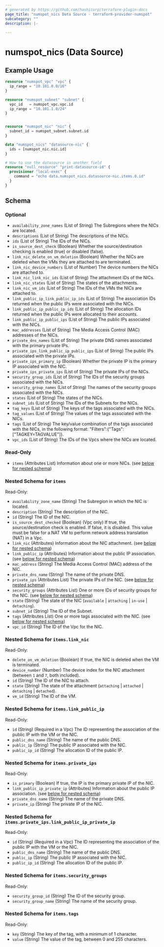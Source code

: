 ```yaml
---
# generated by https://github.com/hashicorp/terraform-plugin-docs
page_title: "numspot_nics Data Source - terraform-provider-numspot"
subcategory: ""
description: |-
  
---
```


# numspot_nics (Data Source)



## Example Usage

```terraform
resource "numspot_vpc" "vpc" {
  ip_range = "10.101.0.0/16"
}

resource "numspot_subnet" "subnet" {
  vpc_id   = numspot_vpc.vpc.id
  ip_range = "10.101.1.0/24"
}


resource "numspot_nic" "nic" {
  subnet_id = numspot_subnet.subnet.id
}

data "numspot_nics" "datasource-nic" {
  ids = [numspot_nic.nic.id]
}

# How to use the datasource in another field
resource "null_resource" "print-datasource-id" {
  provisioner "local-exec" {
    command = "echo data.numspot_nics.datasource-nic.items.0.id"
  }
}
```

<!-- schema generated by tfplugindocs -->
## Schema

### Optional

- `availability_zone_names` (List of String) The Subregions where the NICs are located.
- `descriptions` (List of String) The descriptions of the NICs.
- `ids` (List of String) The IDs of the NICs.
- `is_source_dest_check` (Boolean) Whether the source/destination checking is enabled (true) or disabled (false).
- `link_nic_delete_on_vm_deletion` (Boolean) Whether the NICs are deleted when the VMs they are attached to are terminated.
- `link_nic_device_numbers` (List of Number) The device numbers the NICs are attached to.
- `link_nic_link_nic_ids` (List of String) The attachment IDs of the NICs.
- `link_nic_states` (List of String) The states of the attachments.
- `link_nic_vm_ids` (List of String) The IDs of the VMs the NICs are attached to.
- `link_public_ip_link_public_ip_ids` (List of String) The association IDs returned when the public IPs were associated with the NICs.
- `link_public_ip_public_ip_ids` (List of String) The allocation IDs returned when the public IPs were allocated to their accounts.
- `link_public_ip_public_ips` (List of String) The public IPs associated with the NICs.
- `mac_addresses` (List of String) The Media Access Control (MAC) addresses of the NICs.
- `private_dns_names` (List of String) The private DNS names associated with the primary private IPs.
- `private_ips_link_public_ip_public_ips` (List of String) The public IPs associated with the private IPs.
- `private_ips_primary_ip` (Boolean) Whether the private IP is the primary IP associated with the NIC.
- `private_ips_private_ips` (List of String) The private IPs of the NICs.
- `security_group_ids` (List of String) The IDs of the security groups associated with the NICs.
- `security_group_names` (List of String) The names of the security groups associated with the NICs.
- `states` (List of String) The states of the NICs.
- `subnet_ids` (List of String) The IDs of the Subnets for the NICs.
- `tag_keys` (List of String) The keys of the tags associated with the NICs.
- `tag_values` (List of String) The values of the tags associated with the NICs.
- `tags` (List of String) The key/value combination of the tags associated with the NICs, in the following format: &quot;Filters&quot;:{&quot;Tags&quot;:[&quot;TAGKEY=TAGVALUE&quot;]}.
- `vpc_ids` (List of String) The IDs of the Vpcs where the NICs are located.

### Read-Only

- `items` (Attributes List) Information about one or more NICs. (see [below for nested schema](#nestedatt--items))

<a id="nestedatt--items"></a>
### Nested Schema for `items`

Read-Only:

- `availability_zone_name` (String) The Subregion in which the NIC is located.
- `description` (String) The description of the NIC.
- `id` (String) The ID of the NIC.
- `is_source_dest_checked` (Boolean) (Vpc only) If true, the source/destination check is enabled. If false, it is disabled. This value must be false for a NAT VM to perform network address translation (NAT) in a Vpc.
- `link_nic` (Attributes) Information about the NIC attachment. (see [below for nested schema](#nestedatt--items--link_nic))
- `link_public_ip` (Attributes) Information about the public IP association. (see [below for nested schema](#nestedatt--items--link_public_ip))
- `mac_address` (String) The Media Access Control (MAC) address of the NIC.
- `private_dns_name` (String) The name of the private DNS.
- `private_ips` (Attributes List) The private IPs of the NIC. (see [below for nested schema](#nestedatt--items--private_ips))
- `security_groups` (Attributes List) One or more IDs of security groups for the NIC. (see [below for nested schema](#nestedatt--items--security_groups))
- `state` (String) The state of the NIC (`available` \| `attaching` \| `in-use` \| `detaching`).
- `subnet_id` (String) The ID of the Subnet.
- `tags` (Attributes List) One or more tags associated with the NIC. (see [below for nested schema](#nestedatt--items--tags))
- `vpc_id` (String) The ID of the Vpc for the NIC.

<a id="nestedatt--items--link_nic"></a>
### Nested Schema for `items.link_nic`

Read-Only:

- `delete_on_vm_deletion` (Boolean) If true, the NIC is deleted when the VM is terminated.
- `device_number` (Number) The device index for the NIC attachment (between `1` and `7`, both included).
- `id` (String) The ID of the NIC to attach.
- `state` (String) The state of the attachment (`attaching` \| `attached` \| `detaching` \| `detached`).
- `vm_id` (String) The ID of the VM.


<a id="nestedatt--items--link_public_ip"></a>
### Nested Schema for `items.link_public_ip`

Read-Only:

- `id` (String) (Required in a Vpc) The ID representing the association of the public IP with the VM or the NIC.
- `public_dns_name` (String) The name of the public DNS.
- `public_ip` (String) The public IP associated with the NIC.
- `public_ip_id` (String) The allocation ID of the public IP.


<a id="nestedatt--items--private_ips"></a>
### Nested Schema for `items.private_ips`

Read-Only:

- `is_primary` (Boolean) If true, the IP is the primary private IP of the NIC.
- `link_public_ip_private_ip` (Attributes) Information about the public IP association. (see [below for nested schema](#nestedatt--items--private_ips--link_public_ip_private_ip))
- `private_dns_name` (String) The name of the private DNS.
- `private_ip` (String) The private IP of the NIC.

<a id="nestedatt--items--private_ips--link_public_ip_private_ip"></a>
### Nested Schema for `items.private_ips.link_public_ip_private_ip`

Read-Only:

- `id` (String) (Required in a Vpc) The ID representing the association of the public IP with the VM or the NIC.
- `public_dns_name` (String) The name of the public DNS.
- `public_ip` (String) The public IP associated with the NIC.
- `public_ip_id` (String) The allocation ID of the public IP.



<a id="nestedatt--items--security_groups"></a>
### Nested Schema for `items.security_groups`

Read-Only:

- `security_group_id` (String) The ID of the security group.
- `security_group_name` (String) The name of the security group.


<a id="nestedatt--items--tags"></a>
### Nested Schema for `items.tags`

Read-Only:

- `key` (String) The key of the tag, with a minimum of 1 character.
- `value` (String) The value of the tag, between 0 and 255 characters.
